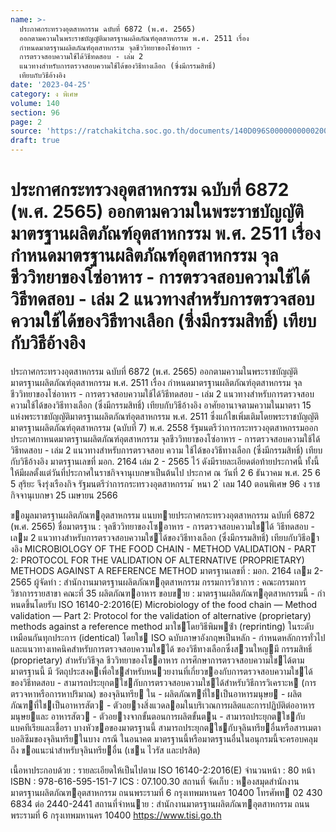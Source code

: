 ```yaml
---
name: >-
  ประกาศกระทรวงอุตสาหกรรม ฉบับที่ 6872 (พ.ศ. 2565)
  ออกตามความในพระราชบัญญัติมาตรฐานผลิตภัณฑ์อุตสาหกรรม พ.ศ. 2511 เรื่อง 
  กำหนดมาตรฐานผลิตภัณฑ์อุตสาหกรรม จุลชีววิทยาของโซ่อาหาร -
  การตรวจสอบความใช้ได้วิธีทดสอบ - เล่ม 2
  แนวทางสำหรับการตรวจสอบความใช้ได้ของวิธีทางเลือก (ซึ่งมีกรรมสิทธิ์)
  เทียบกับวิธีอ้างอิง
date: '2023-04-25'
category: ง พิเศษ
volume: 140
section: 96
page: 2
source: 'https://ratchakitcha.soc.go.th/documents/140D096S0000000000200.pdf'
draft: true
---
```


# ประกาศกระทรวงอุตสาหกรรม ฉบับที่ 6872 (พ.ศ. 2565) ออกตามความในพระราชบัญญัติมาตรฐานผลิตภัณฑ์อุตสาหกรรม พ.ศ. 2511 เรื่อง  กำหนดมาตรฐานผลิตภัณฑ์อุตสาหกรรม จุลชีววิทยาของโซ่อาหาร - การตรวจสอบความใช้ได้วิธีทดสอบ - เล่ม 2 แนวทางสำหรับการตรวจสอบความใช้ได้ของวิธีทางเลือก (ซึ่งมีกรรมสิทธิ์) เทียบกับวิธีอ้างอิง

ประกาศกระทรวงอุตสาหกรรม ฉบับที่ 6872 (พ.ศ. 2565) ออกตามความในพระราชบัญญัติมาตรฐานผลิตภัณฑ์อุตสาหกรรม พ.ศ. 2511 เรื่อง กำหนดมาตรฐานผลิตภัณฑ์อุตสาหกรรม จุลชีววิทยาของโซ่อาหาร - การตรวจสอบความใช้ได้วิธีทดสอบ - เล่ม 2 แนวทางสำหรับการตรวจสอบความใช้ได้ของวิธีทางเลือก (ซึ่งมีกรรมสิทธิ์) เทียบกับวิธีอ้างอิง อาศัยอานาจตามความในมาตรา 15 แห่งพระราชบัญญัติมาตรฐานผลิตภัณฑ์อุตสาหกรรม พ.ศ. 2511 ซึ่งแก้ไขเพิ่มเติมโดยพระราชบัญญัติมาตรฐานผลิตภัณฑ์อุตสาหกรรม (ฉบับที่ 7) พ.ศ. 2558 รัฐมนตรีว่าการกระทรวงอุตสาหกรรมออกประกาศกาหนดมาตรฐานผลิตภัณฑ์อุตสาหกรรม จุลชีววิทยาของโซ่อาหาร - การตรวจสอบความใช้ได้วิธีทดสอบ - เล่ม 2 แนวทางสำหรับการตรวจสอบ ความ ใช้ได้ของวิธีทางเลือก (ซึ่งมีกรรมสิทธิ์) เทียบกับวิธีอ้างอิง มาตรฐานเลขที่ มอก. 2164 เล่ม 2 - 2565 ไว้ ดังมีรายละเอียดต่อท้ายประกาศนี้ ทั้งนี้ ให้มีผลตั้งแต่วันที่ประกาศในราชกิจจานุเบกษาเป็นต้นไป ประกาศ ณ วันที่ 2 6 ธันวาคม พ.ศ. 25 6 5 สุริยะ จึงรุ่งเรืองกิจ รัฐมนตรีว่าการกระทรวงอุตสาหกรรม ้ หนา 2 ่ เลม 140 ตอนพิเศษ 96 ง ราชกิจจานุเบกษา 25 เมษายน 2566

ขอมูลมาตรฐานผลิตภัณฑอุตสาหกรรม แนบทายประกาศกระทรวงอุตสาหกรรม ฉบับที่ 6872 (พ.ศ. 2565) ชื่อมาตรฐาน : จุลชีววิทยาของโซอาหาร - การตรวจสอบความใชได้ วิธีทดสอบ - เลม 2 แนวทางสําหรับการตรวจสอบความใชได้ของวิธีทางเลือก (ซึ่งมีกรรมสิทธิ์) เทียบกับวิธีอางอิง MICROBIOLOGY OF THE FOOD CHAIN - METHOD VALIDATION - PART 2: PROTOCOL FOR THE VALIDATION OF ALTERNATIVE (PROPRIETARY) METHODS AGAINST A REFERENCE METHOD มาตรฐานเลขที่ : มอก. 2164 เลม 2-2565 ผู้จัดทํา : สํานักงานมาตรฐานผลิตภัณฑอุตสาหกรรม กรรมการวิชาการ : คณะกรรมการวิชาการรายสาขา คณะที่ 35 ผลิตภัณฑอาหาร ขอบขาย : มาตรฐานผลิตภัณฑอุตสาหกรรมนี้ - กําหนดขึ้นโดยรับ ISO 16140-2:2016(E) Microbiology of the food chain — Method validation — Part 2: Protocol for the validation of alternative (proprietary) methods against a reference method มาใชโดยวิธีพิมพซ้ํา (reprinting) ในระดับ เหมือนกันทุกประการ (identical) โดยใช ISO ฉบับภาษาอังกฤษเป็นหลัก - กําหนดหลักการทั่วไปและแนวทางเทคนิคสําหรับการตรวจสอบความใชได้ ของวิธีทางเลือกซึ่งสวนใหญมี กรรมสิทธิ์ (proprietary) สําหรับวิธีจุล ชีววิทยาของโซอาหาร การศึกษาการตรวจสอบความใชได้ตามมาตรฐานนี้ มี วัตถุประสงคเพื่อใชสําหรับหนวยงานที่เกี่ยวของกับการตรวจสอบความใชได้ ของวิธีทดสอบ - สามารถประยุกตใชกับการตรวจสอบความใชได้สําหรับวิธีการวิเคราะห (การตรวจหาหรือการหาปริมาณ) ของจุลินทรีย ใน - ผลิตภัณฑที่ใชเป็นอาหารมนุษย - ผลิตภัณฑที่ใชเป็นอาหารสัตว - ตัวอยางสิ่งแวดลอมในบริเวณการผลิตและการปฏิบัติต่ออาหารมนุษยและ อาหารสัตว - ตัวอยางจากขั้นตอนการผลิตขั้นตน - สามารถประยุกตใชกับแบคทีเรียและเชื้อรา บางหัวขอของมาตรฐานนี้ สามารถประยุกตใชกับจุลินทรียอื่นหรือสารเมตาบอลิซึมของจุลินทรียในบาง กรณี ในอนาคต มาตรฐานนี้หรือมาตรฐานอื่นในอนุกรมนี้จะครอบคลุมถึง ขอแนะนําสําหรับจุลินทรียอื่น (เชน ไวรัส และปรสิต)

เนื้อหาประกอบด้วย : รายละเอียดให้เป็นไปตาม ISO 16140-2:2016(E) จํานวนหน้า : 80 หน้า ISBN : 978-616-595-151-7 ICS : 07.100.30 สถานที่ จัดเก็บ : หองสมุดสํานักงานมาตรฐานผลิตภัณฑอุตสาหกรรม ถนนพระรามที่ 6 กรุงเทพมหานคร 10400 โทรศัพท 02 430 6834 ต่อ 2440-2441 สถานที่จําหนาย : สํานักงานมาตรฐานผลิตภัณฑอุตสาหกรรม ถนนพระรามที่ 6 กรุงเทพมหานคร 10400 https://www.tisi.go.th
